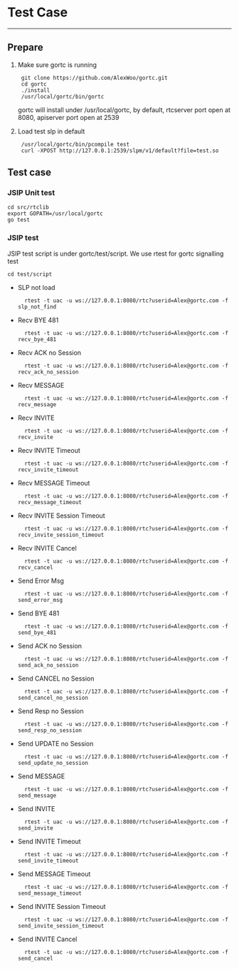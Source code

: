 # Test Case
---
## Prepare

1. Make sure gortc is running

		git clone https://github.com/AlexWoo/gortc.git
		cd gortc
		./install
		/usr/local/gortc/bin/gortc

	gortc will install under /usr/local/gortc, by default, rtcserver port open at 8080, apiserver port open at 2539

2. Load test slp in default

		/usr/local/gortc/bin/pcompile test
		curl -XPOST http://127.0.0.1:2539/slpm/v1/default?file=test.so

## Test case

### JSIP Unit test

	cd src/rtclib
	export GOPATH=/usr/local/gortc
	go test

### JSIP test

JSIP test script is under gortc/test/script. We use rtest for gortc signalling test

	cd test/script

- SLP not load

		rtest -t uac -u ws://127.0.0.1:8080/rtc?userid=Alex@gortc.com -f slp_not_find

- Recv BYE 481

		rtest -t uac -u ws://127.0.0.1:8080/rtc?userid=Alex@gortc.com -f recv_bye_481

- Recv ACK no Session

		rtest -t uac -u ws://127.0.0.1:8080/rtc?userid=Alex@gortc.com -f recv_ack_no_session

- Recv MESSAGE

		rtest -t uac -u ws://127.0.0.1:8080/rtc?userid=Alex@gortc.com -f recv_message

- Recv INVITE

		rtest -t uac -u ws://127.0.0.1:8080/rtc?userid=Alex@gortc.com -f recv_invite

- Recv INVITE Timeout

		rtest -t uac -u ws://127.0.0.1:8080/rtc?userid=Alex@gortc.com -f recv_invite_timeout

- Recv MESSAGE Timeout

		rtest -t uac -u ws://127.0.0.1:8080/rtc?userid=Alex@gortc.com -f recv_message_timeout

- Recv INVITE Session Timeout

		rtest -t uac -u ws://127.0.0.1:8080/rtc?userid=Alex@gortc.com -f recv_invite_session_timeout

- Recv INVITE Cancel

		rtest -t uac -u ws://127.0.0.1:8080/rtc?userid=Alex@gortc.com -f recv_cancel

- Send Error Msg

		rtest -t uac -u ws://127.0.0.1:8080/rtc?userid=Alex@gortc.com -f send_error_msg

- Send BYE 481

		rtest -t uac -u ws://127.0.0.1:8080/rtc?userid=Alex@gortc.com -f send_bye_481

- Send ACK no Session

		rtest -t uac -u ws://127.0.0.1:8080/rtc?userid=Alex@gortc.com -f send_ack_no_session

- Send CANCEL no Session

		rtest -t uac -u ws://127.0.0.1:8080/rtc?userid=Alex@gortc.com -f send_cancel_no_session

- Send Resp no Session

		rtest -t uac -u ws://127.0.0.1:8080/rtc?userid=Alex@gortc.com -f send_resp_no_session

- Send UPDATE no Session

		rtest -t uac -u ws://127.0.0.1:8080/rtc?userid=Alex@gortc.com -f send_update_no_session

- Send MESSAGE

		rtest -t uac -u ws://127.0.0.1:8080/rtc?userid=Alex@gortc.com -f send_message

- Send INVITE

		rtest -t uac -u ws://127.0.0.1:8080/rtc?userid=Alex@gortc.com -f send_invite

- Send INVITE Timeout

		rtest -t uac -u ws://127.0.0.1:8080/rtc?userid=Alex@gortc.com -f send_invite_timeout

- Send MESSAGE Timeout

		rtest -t uac -u ws://127.0.0.1:8080/rtc?userid=Alex@gortc.com -f send_message_timeout

- Send INVITE Session Timeout

		rtest -t uac -u ws://127.0.0.1:8080/rtc?userid=Alex@gortc.com -f send_invite_session_timeout

- Send INVITE Cancel

		rtest -t uac -u ws://127.0.0.1:8080/rtc?userid=Alex@gortc.com -f send_cancel